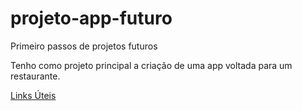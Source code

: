 # projeto-app-futuro
Primeiro passos de projetos futuros 

Tenho como projeto principal a criação de uma app voltada para um restaurante.

[Links Úteis](https://pt.goodbarber.com/blog/como-criar-um-app-em-7-passos-faceis-a864/)


